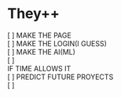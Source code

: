 # They++  
[ ] MAKE THE PAGE  
[ ] MAKE THE LOGIN(I GUESS)  
[ ] MAKE THE AI(ML)  
[ ]  
IF TIME ALLOWS IT  
[ ] PREDICT FUTURE PROYECTS  
[ ] 
